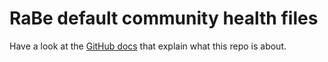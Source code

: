 # RaBe default community health files

Have a look at the [GitHub docs](https://docs.github.com/en/communities/setting-up-your-project-for-healthy-contributions/creating-a-default-community-health-file#creating-a-repository-for-default-files) that explain what this repo is about.
